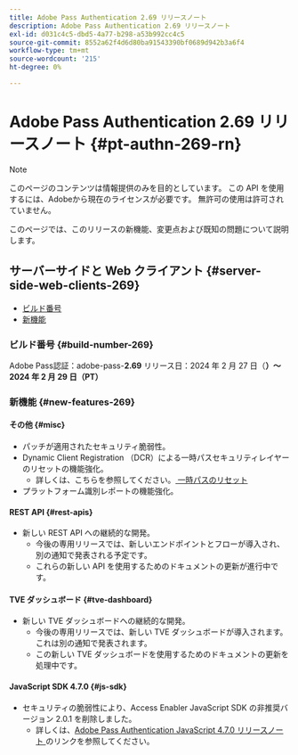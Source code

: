 ```yaml
---
title: Adobe Pass Authentication 2.69 リリースノート
description: Adobe Pass Authentication 2.69 リリースノート
exl-id: d031c4c5-dbd5-4a77-b298-a53b992cc4c5
source-git-commit: 8552a62f4d6d80ba91543390bf0689d942b3a6f4
workflow-type: tm+mt
source-wordcount: '215'
ht-degree: 0%

---
```


# Adobe Pass Authentication 2.69 リリースノート {#pt-authn-269-rn}

>[!NOTE]
>
>このページのコンテンツは情報提供のみを目的としています。 この API を使用するには、Adobeから現在のライセンスが必要です。 無許可の使用は許可されていません。

このページでは、このリリースの新機能、変更点および既知の問題について説明します。

## サーバーサイドと Web クライアント {#server-side-web-clients-269}

* [ビルド番号](#build-number-269)
* [新機能](#new-features-269)

### ビルド番号 {#build-number-269}

Adobe Pass認証：adobe-pass-**2.69**
リリース日：2024 年 2 月 27 日（**）～2024 年 2 月 29 日（PT）**

### 新機能 {#new-features-269}

#### その他 {#misc}

* パッチが適用されたセキュリティ脆弱性。
* Dynamic Client Registration （DCR）による一時パスセキュリティレイヤーのリセットの機能強化。
   * 詳しくは、こちらを参照してください。[ 一時パスのリセット ](reset-temp-pass.md)
* プラットフォーム識別レポートの機能強化。

#### REST API {#rest-apis}

* 新しい REST API への継続的な開発。
   * 今後の専用リリースでは、新しいエンドポイントとフローが導入され、別の通知で発表される予定です。
   * これらの新しい API を使用するためのドキュメントの更新が進行中です。

#### TVE ダッシュボード {#tve-dashboard}

* 新しい TVE ダッシュボードへの継続的な開発。
   * 今後の専用リリースでは、新しい TVE ダッシュボードが導入されます。これは別の通知で発表されます。
   * この新しい TVE ダッシュボードを使用するためのドキュメントの更新を処理中です。

#### JavaScript SDK 4.7.0 {#js-sdk}

* セキュリティの脆弱性により、Access Enabler JavaScript SDK の非推奨バージョン 2.0.1 を削除しました。
   * 詳しくは、[Adobe Pass Authentication JavaScript 4.7.0 リリースノート ](authn-rn-javascript-470.md) のリンクを参照してください。
